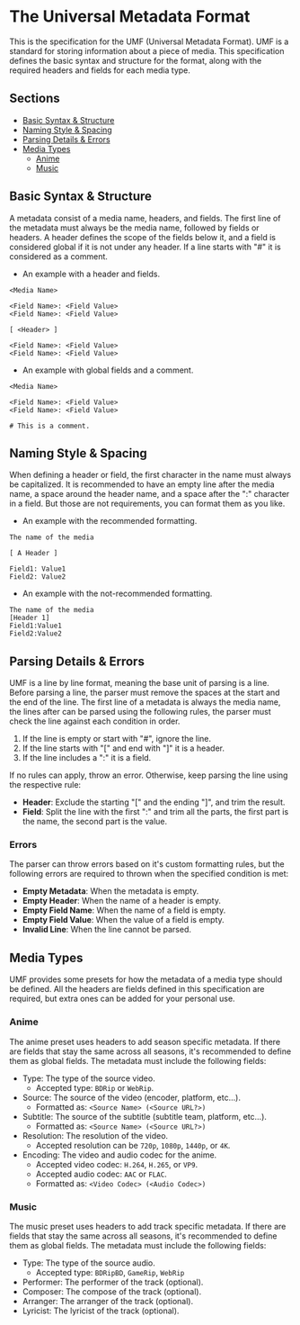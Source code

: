 # The Universal Metadata Format

This is the specification for the UMF (Universal Metadata Format). UMF is a standard for storing information about a piece of media. This specification defines the basic syntax and structure for the format, along with the required headers and fields for each media type.

## Sections

- [Basic Syntax & Structure](#basic-syntax--structure)
- [Naming Style & Spacing](#naming-style--spacing)
- [Parsing Details & Errors](#parsing-details--errors)
- [Media Types](#media-types)
  - [Anime](#anime)
  - [Music](#music)

## Basic Syntax & Structure

A metadata consist of a media name, headers, and fields. The first line of the metadata must always be the media name, followed by fields or headers. A header defines the scope of the fields below it, and a field is considered global if it is not under any header. If a line starts with "#" it is considered as a comment.

- An example with a header and fields.

```none
<Media Name>

<Field Name>: <Field Value>
<Field Name>: <Field Value>

[ <Header> ]

<Field Name>: <Field Value>
<Field Name>: <Field Value>
```

- An example with global fields and a comment.

```none
<Media Name>

<Field Name>: <Field Value>
<Field Name>: <Field Value>

# This is a comment.
```

## Naming Style & Spacing

When defining a header or field, the first character in the name must always be capitalized. It is recommended to have an empty line after the media name, a space around the header name, and a space after the ":" character in a field. But those are not requirements, you can format them as you like.

- An example with the recommended formatting.

```none
The name of the media

[ A Header ]

Field1: Value1
Field2: Value2
```

- An example with the not-recommended formatting.

```none
The name of the media
[Header 1]
Field1:Value1
Field2:Value2
```

## Parsing Details & Errors

UMF is a line by line format, meaning the base unit of parsing is a line. Before parsing a line, the parser must remove the spaces at the start and the end of the line. The first line of a metadata is always the media name, the lines after can be parsed using the following rules, the parser must check the line against each condition in order.

1. If the line is empty or start with "#", ignore the line.
2. If the line starts with "\[" and end with "\]" it is a header.
3. If the line includes a ":" it is a field.

If no rules can apply, throw an error. Otherwise, keep parsing the line using the respective rule:

- **Header**: Exclude the starting "\[" and the ending "\]", and trim the result.
- **Field**: Split the line with the first ":" and trim all the parts, the first part is the name, the second part is the value.

### Errors

The parser can throw errors based on it's custom formatting rules, but the following errors are required to thrown when the specified condition is met:

- **Empty Metadata**: When the metadata is empty.
- **Empty Header**: When the name of a header is empty.
- **Empty Field Name**: When the name of a field is empty.
- **Empty Field Value**: When the value of a field is empty.
- **Invalid Line**: When the line cannot be parsed.

## Media Types

UMF provides some presets for how the metadata of a media type should be defined. All the headers are fields defined in this specification are required, but extra ones can be added for your personal use.

### Anime

The anime preset uses headers to add season specific metadata. If there are fields that stay the same across all seasons, it's recommended to define them as global fields. The metadata must include the following fields:

- Type: The type of the source video.
  - Accepted type: `BDRip` or `WebRip`.
- Source: The source of the video (encoder, platform, etc…).
  - Formatted as: `<Source Name> (<Source URL?>)`
- Subtitle: The source of the subtitle (subtitle team, platform, etc…).
  - Formatted as: `<Source Name> (<Source URL?>)`
- Resolution: The resolution of the video.
  - Accepted resolution can be `720p`, `1080p`, `1440p`, or `4K`.
- Encoding: The video and audio codec for the anime.
  - Accepted video codec: `H.264`, `H.265`, or `VP9`.
  - Accepted audio codec: `AAC` or `FLAC`.
  - Formatted as: `<Video Codec> (<Audio Codec>)`

### Music

The music preset uses headers to add track specific metadata. If there are fields that stay the same across all seasons, it's recommended to define them as global fields. The metadata must include the following fields:

- Type: The type of the source audio.
  - Accepted type: `BDRipBD`, `GameRip`, `WebRip`
- Performer: The performer of the track (optional).
- Composer: The compose of the track (optional).
- Arranger: The arranger of the track (optional).
- Lyricist: The lyricist of the track (optional).
